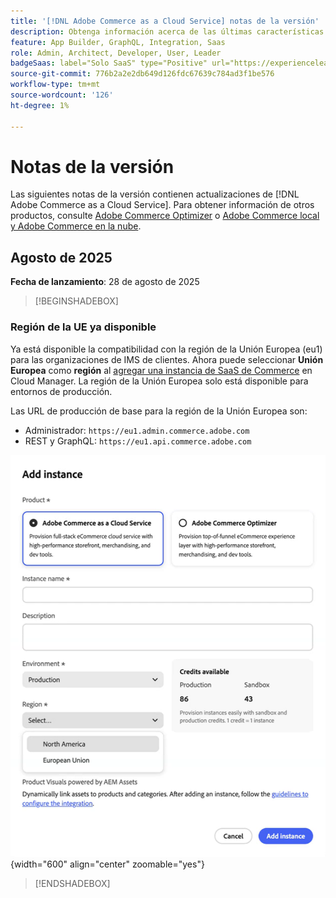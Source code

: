 ```yaml
---
title: '[!DNL Adobe Commerce as a Cloud Service] notas de la versión'
description: Obtenga información acerca de las últimas características y mejoras de  [!DNL Adobe Commerce as a Cloud Service].
feature: App Builder, GraphQL, Integration, Saas
role: Admin, Architect, Developer, User, Leader
badgeSaas: label="Solo SaaS" type="Positive" url="https://experienceleague.adobe.com/en/docs/commerce/user-guides/product-solutions" tooltip="Solo se aplica a los proyectos de Adobe Commerce as a Cloud Service y Adobe Commerce Optimizer (infraestructura de SaaS administrada por Adobe)."
source-git-commit: 776b2a2e2db649d126fdc67639c784ad3f1be576
workflow-type: tm+mt
source-wordcount: '126'
ht-degree: 1%

---
```



# Notas de la versión

Las siguientes notas de la versión contienen actualizaciones de [!DNL Adobe Commerce as a Cloud Service]. Para obtener información de otros productos, consulte [Adobe Commerce Optimizer](../optimizer/release-notes.md) o [Adobe Commerce local y Adobe Commerce en la nube](https://experienceleague.adobe.com/en/docs/commerce-operations/release/notes/overview).

## Agosto de 2025

**Fecha de lanzamiento**: 28 de agosto de 2025

>[!BEGINSHADEBOX]

### Región de la UE ya disponible

Ya está disponible la compatibilidad con la región de la Unión Europea (eu1) para las organizaciones de IMS de clientes. Ahora puede seleccionar **Unión Europea** como **región** al [agregar una instancia de SaaS de Commerce](./getting-started.md#create-an-instance) en Cloud Manager. La región de la Unión Europea solo está disponible para entornos de producción.

Las URL de producción de base para la región de la Unión Europea son:

* Administrador: `https://eu1.admin.commerce.adobe.com`
* REST y GraphQL: `https://eu1.api.commerce.adobe.com`

![crear instancia](./assets/create-instance-eu.png){width="600" align="center" zoomable="yes"}

>[!ENDSHADEBOX]
